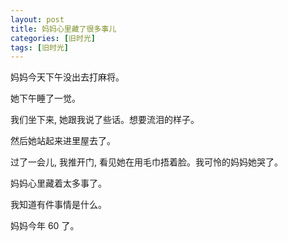 ```yaml
---
layout: post
title: 妈妈心里藏了很多事儿
categories: [旧时光]
tags: [旧时光]
---
```


妈妈今天下午没出去打麻将。

她下午睡了一觉。

我们坐下来, 她跟我说了些话。想要流泪的样子。

然后她站起来进里屋去了。

过了一会儿, 我推开门, 看见她在用毛巾捂着脸。我可怜的妈妈她哭了。

妈妈心里藏着太多事了。

我知道有件事情是什么。

妈妈今年 60 了。
